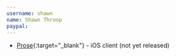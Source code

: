 ```yaml
---
username: shawn
name: Shawn Throop
paypal:
---
```


* [Prose](){:target="_blank"} - iOS client (not yet released)
